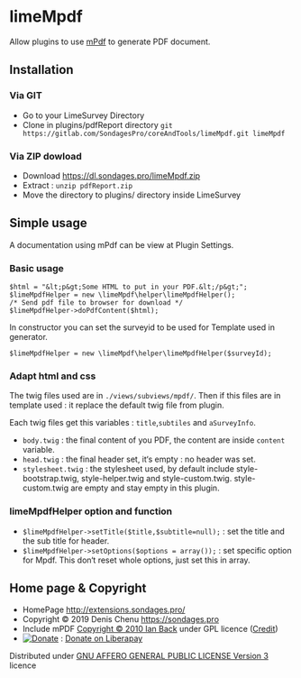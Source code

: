 # limeMpdf

Allow plugins to use [mPdf](https://mpdf.github.io/) to generate PDF document.

## Installation

### Via GIT
- Go to your LimeSurvey Directory
- Clone in plugins/pdfReport directory `git https://gitlab.com/SondagesPro/coreAndTools/limeMpdf.git limeMpdf`

### Via ZIP dowload
- Download <https://dl.sondages.pro/limeMpdf.zip>
- Extract : `unzip pdfReport.zip`
- Move the directory to  plugins/ directory inside LimeSurvey

## Simple usage

A documentation using mPdf can be view at Plugin Settings.

### Basic usage

````
$html = "&lt;p&gt;Some HTML to put in your PDF.&lt;/p&gt;";
$limeMpdfHelper = new \limeMpdf\helper\limeMpdfHelper();
/* Send pdf file to browser for download */
$limeMpdfHelper->doPdfContent($html);
````

In constructor you can set the surveyid to be used for Template used in generator.
````
$limeMpdfHelper = new \limeMpdf\helper\limeMpdfHelper($surveyId);
````

### Adapt html and css
The twig files used are in `./views/subviews/mpdf/`. Then if this files are in template used : it replace the default twig file from plugin.

Each twig files get this variables : `title`,`subtiles` and `aSurveyInfo`.

- `body.twig` : the final content of you PDF, the content are inside `content` variable.
- `head.twig` : the final header set, it‘s empty : no header was set.
- `stylesheet.twig` : the stylesheet used, by default include style-bootstrap.twig, style-helper.twig and style-custom.twig. style-custom.twig are empty and stay empty in this plugin.</li>

### limeMpdfHelper option and function

- `$limeMpdfHelper->setTitle($title,$subtitle=null);` : set the title and the sub title for header.
- `$limeMpdfHelper->setOptions($options = array());` : set specific option for Mpdf. This don‘t reset whole options, just set this in array.

## Home page & Copyright
- HomePage <http://extensions.sondages.pro/>
- Copyright © 2019 Denis Chenu <https://sondages.pro>
- Include mPDF [Copyright © 2010 Ian Back](https://mpdf.github.io/about-mpdf/license.html) under GPL licence ([Credit](https://mpdf.github.io/about-mpdf/credits.html))
- [![Donate](https://liberapay.com/assets/widgets/donate.svg)](https://liberapay.com/SondagesPro/) : [Donate on Liberapay](https://liberapay.com/SondagesPro/)

Distributed under [GNU AFFERO GENERAL PUBLIC LICENSE Version 3](http://www.gnu.org/licenses/agpl.txt) licence
